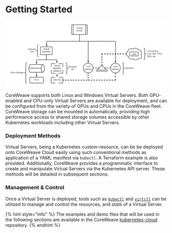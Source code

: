 # Getting Started

![](../.gitbook/assets/virtualserver-6-.png)

CoreWeave supports both Linux and Windows Virtual Servers. Both GPU-enabled and CPU-only Virtual Servers are available for deployment, and can be configured from the variety of GPUs and CPUs in the CoreWeave fleet. CoreWeave storage can be mounted in automatically, providing high performance access to shared storage volumes accessible by other Kubernetes workloads including other Virtual Servers.

### Deployment Methods

Virtual Servers, being a Kubernetes custom-resource, can be be deployed onto CoreWeave Cloud easily using such conventional methods as application of a YAML manifest via `kubectl`. A Terraform example is also provided. Additionally, CoreWeave provides a programmatic interface to create and manipulate Virtual Servers via the Kubernetes API server. These methods will be detailed in subsequent sections.

### Management & Control

Once a Virtual Server is deployed, tools such as [`kubectl`](https://kubernetes.io/docs/tasks/tools/#kubectl) and [`virtctl`](https://kubevirt.io/quickstart_minikube/#virtctl) can be utilized to manage and control the resources, and state of a Virtual Server.

{% hint style="info" %}
The examples and demo files that will be used in the following sections are available in the CoreWeave [kubernetes-cloud](https://github.com/coreweave/kubernetes-cloud/tree/master/virtual-server/examples) repository.
{% endhint %}



